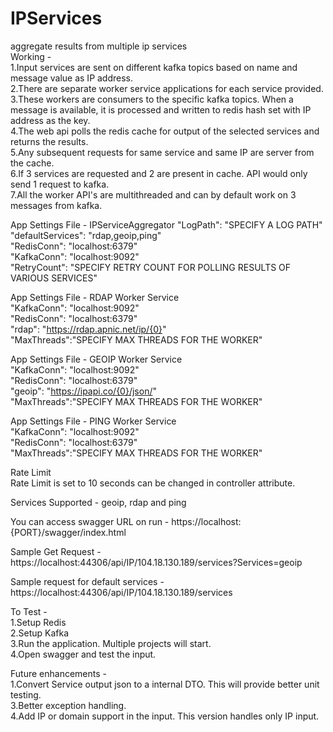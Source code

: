 # IPServices
aggregate results from multiple ip services  
Working -  
1.Input services are sent on different kafka topics based on name and message value as IP address.  
2.There are separate worker service applications for each service provided.  
3.These workers are consumers to the specific kafka topics. When a message is available, it is processed and written to redis hash set with IP address as the key.  
4.The web api polls the redis cache for output of the selected services and returns the results.  
5.Any subsequent requests for same service and same IP are server from the cache.  
6.If 3 services are requested and 2 are present in cache. API would only send 1 request to kafka.  
7.All the worker API's are multithreaded and can by default work on 3 messages from kafka.  

App Settings File -  IPServiceAggregator
"LogPath": "SPECIFY A LOG PATH"  
"defaultServices": "rdap,geoip,ping"  
"RedisConn": "localhost:6379"  
"KafkaConn": "localhost:9092"  
"RetryCount": "SPECIFY RETRY COUNT FOR POLLING RESULTS OF VARIOUS SERVICES"    

App Settings File - RDAP Worker Service  
"KafkaConn": "localhost:9092"  
"RedisConn": "localhost:6379"  
"rdap": "https://rdap.apnic.net/ip/{0}"  
"MaxThreads":"SPECIFY MAX THREADS FOR THE WORKER"

App Settings File - GEOIP Worker Service  
"KafkaConn": "localhost:9092"  
"RedisConn": "localhost:6379"  
"geoip": "https://ipapi.co/{0}/json/"  
"MaxThreads":"SPECIFY MAX THREADS FOR THE WORKER"  
 
App Settings File - PING Worker Service  
"KafkaConn": "localhost:9092"  
"RedisConn": "localhost:6379"  
"MaxThreads":"SPECIFY MAX THREADS FOR THE WORKER"  

Rate Limit  
Rate Limit is set to 10 seconds can be changed in controller attribute.  

Services Supported - geoip, rdap and ping

You can access swagger URL on run - https://localhost:{PORT}/swagger/index.html  

Sample Get Request - https://localhost:44306/api/IP/104.18.130.189/services?Services=geoip    

Sample request for default services - https://localhost:44306/api/IP/104.18.130.189/services  

To Test -  
1.Setup Redis  
2.Setup Kafka  
3.Run the application. Multiple projects will start.  
4.Open swagger and test the input.  

Future enhancements -  
1.Convert Service output json to a internal DTO. This will provide better unit testing.  
3.Better exception handling.  
4.Add IP or domain support in the input. This version handles only IP input.  





